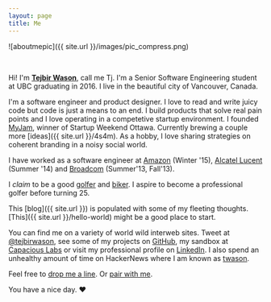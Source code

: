 ```yaml
---
layout: page
title: Me
---
```


![aboutmepic]({{ site.url }}/images/pic_compress.png)

<br>

Hi! I'm **[Tejbir Wason](http://about.me/tejbirwason)**, call me Tj. I'm a Senior Software Engineering student at UBC graduating in 2016. I live in the beautiful city of Vancouver, Canada.

I'm a software engineer and product designer. I love to read and write juicy code but code is just a means to an end. I build products that solve real pain points and I love operating in a competetive startup environment. I founded [MyJam](http://myjam.co), winner of Startup Weekend Ottawa. Currently brewing a couple more [ideas]({{ site.url }}/4s4m). As a hobby, I love sharing strategies on coherent branding in a noisy social world. 

I have worked as a software engineer at [Amazon](http://www.amazon.com/) (Winter '15), [Alcatel Lucent](http://www.alcatel-lucent.com) (Summer '14) and [Broadcom](http://www.broadcom.com) (Summer'13, Fall'13).

I *claim* to be a good [golfer](http://ubcgolf.club) and [biker](http://www.strava.com/athletes/tejbirwason). I aspire to become a professional golfer before turning 25.

This [blog]({{ site.url }}) is populated with some of my fleeting thoughts. [This]({{ site.url }}/hello-world) might be a good place to start.

You can find me on a variety of world wild interweb sites. Tweet at [@tejbirwason](http://twitter.com/tejbirwason), see some of my projects on [GitHub](http://github.com/tejbirwason), my sandbox at [Capacious Labs](http://capacious.ca) or visit my professional profile on [LinkedIn](http://www.linkedin.com/in/tejbirwason). I also spend an unhealthy amount of time on HackerNews where I am known as [twason](https://news.ycombinator.com/user?id=tejbirwason).

Feel free to [drop me a line](mailto:tejbirwason@gmail.com). Or [pair with me](https://twitter.com/intent/tweet?text=I%27d+like+to+pair+on+something+%40tejbirwason%21+%23pairwithme).

You have a nice day. ♥
